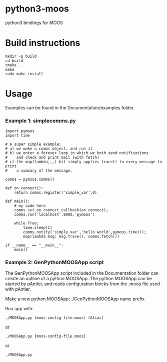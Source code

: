 python3-moos
===========

python3 bindings for MOOS

Build instructions
==================
    mkdir -p build
    cd build
    cmake ..
    make
    sudo make install

Usage
=====
Examples can be found in the Documentation/examples folder.

### Example 1: simplecomms.py
    import pymoos
    import time

    # A super simple example:
    # a) we make a comms object, and run it
    # b) we enter a forever loop in which we both send notifications
    #    and check and print mail (with fetch)
    # c) the map(lambda,,,) bit simply applies trace() to every message to print
    #    a summary of the message.

    comms = pymoos.comms()

    def on_connect():
        return comms.register('simple_var',0)

    def main():
        # my code here
        comms.set_on_connect_callback(on_connect);
        comms.run('localhost',9000,'pymoos')
        
        while True:
            time.sleep(1)
            comms.notify('simple_var','hello world',pymoos.time());
            map(lambda msg: msg.trace(), comms.fetch())

    if __name__ == "__main__":
        main()        

### Example 2: GenPythonMOOSApp script
The GenPythonMOOSApp script included in the Documentation folder can create an outline of a python MOOSApp. The python MOOSApp can be started by pAntler, and reads configuration blocks from the .moos file used with pAntler.

Make a new python MOOSApp:
    ./GenPythonMOOSApp name prefix

Run app with:

    ./MOOSApp.py [moos-config-file.moos] [Alias]
    
or

    ./MOOSApp.py [moos-config-file.moos]
    
or

    ./MOOSApp.py
